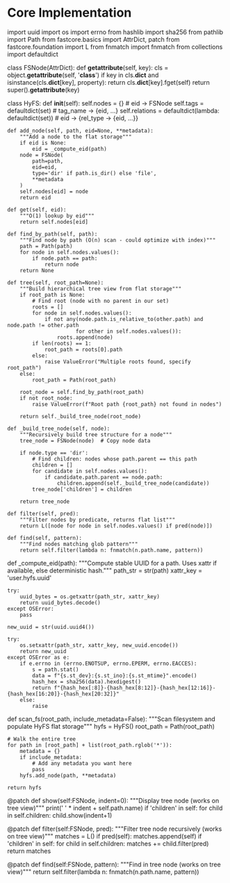 # Core Implementation
import uuid
import os
import errno
from hashlib import sha256
from pathlib import Path
from fastcore.basics import AttrDict, patch
from fastcore.foundation import L
from fnmatch import fnmatch
from collections import defaultdict

class FSNode(AttrDict):
    def __getattribute__(self, key):
        cls = object.__getattribute__(self, '__class__')
        if key in cls.__dict__ and isinstance(cls.__dict__[key], property):
            return cls.__dict__[key].fget(self)
        return super().__getattribute__(key)

class HyFS:
    def __init__(self):
        self.nodes = {}  # eid -> FSNode
        self.tags = defaultdict(set)  # tag_name -> {eid, ...}
        self.relations = defaultdict(lambda: defaultdict(set))  # eid -> {rel_type -> {eid, ...}}
    
    def add_node(self, path, eid=None, **metadata):
        """Add a node to the flat storage"""
        if eid is None:
            eid = _compute_eid(path)
        node = FSNode(
            path=path,
            eid=eid,
            type='dir' if path.is_dir() else 'file',
            **metadata
        )
        self.nodes[eid] = node
        return eid
    
    def get(self, eid):
        """O(1) lookup by eid"""
        return self.nodes[eid]
    
    def find_by_path(self, path):
        """Find node by path (O(n) scan - could optimize with index)"""
        path = Path(path)
        for node in self.nodes.values():
            if node.path == path:
                return node
        return None
    
    def tree(self, root_path=None):
        """Build hierarchical tree view from flat storage"""
        if root_path is None:
            # Find root (node with no parent in our set)
            roots = []
            for node in self.nodes.values():
                if not any(node.path.is_relative_to(other.path) and node.path != other.path 
                          for other in self.nodes.values()):
                    roots.append(node)
            if len(roots) == 1:
                root_path = roots[0].path
            else:
                raise ValueError("Multiple roots found, specify root_path")
        else:
            root_path = Path(root_path)
        
        root_node = self.find_by_path(root_path)
        if not root_node:
            raise ValueError(f"Root path {root_path} not found in nodes")
        
        return self._build_tree_node(root_node)
    
    def _build_tree_node(self, node):
        """Recursively build tree structure for a node"""
        tree_node = FSNode(node)  # Copy node data
        
        if node.type == 'dir':
            # Find children: nodes whose path.parent == this path
            children = []
            for candidate in self.nodes.values():
                if candidate.path.parent == node.path:
                    children.append(self._build_tree_node(candidate))
            tree_node['children'] = children
        
        return tree_node
    
    def filter(self, pred):
        """Filter nodes by predicate, returns flat list"""
        return L([node for node in self.nodes.values() if pred(node)])
    
    def find(self, pattern):
        """Find nodes matching glob pattern"""
        return self.filter(lambda n: fnmatch(n.path.name, pattern))

def _compute_eid(path):
    """Compute stable UUID for a path. Uses xattr if available, else deterministic hash."""
    path_str = str(path)
    xattr_key = 'user.hyfs.uuid'
    
    try:
        uuid_bytes = os.getxattr(path_str, xattr_key)
        return uuid_bytes.decode()
    except OSError:
        pass
    
    new_uuid = str(uuid.uuid4())
    
    try:
        os.setxattr(path_str, xattr_key, new_uuid.encode())
        return new_uuid
    except OSError as e:
        if e.errno in (errno.ENOTSUP, errno.EPERM, errno.EACCES):
            s = path.stat()
            data = f"{s.st_dev}:{s.st_ino}:{s.st_mtime}".encode()
            hash_hex = sha256(data).hexdigest()
            return f"{hash_hex[:8]}-{hash_hex[8:12]}-{hash_hex[12:16]}-{hash_hex[16:20]}-{hash_hex[20:32]}"
        else:
            raise

def scan_fs(root_path, include_metadata=False):
    """Scan filesystem and populate HyFS flat storage"""
    hyfs = HyFS()
    root_path = Path(root_path)
    
    # Walk the entire tree
    for path in [root_path] + list(root_path.rglob('*')):
        metadata = {}
        if include_metadata:
            # Add any metadata you want here
            pass
        hyfs.add_node(path, **metadata)
    
    return hyfs

@patch
def show(self:FSNode, indent=0):
    """Display tree node (works on tree view)"""
    print('    ' * indent + self.path.name)
    if 'children' in self:
        for child in self.children:
            child.show(indent+1)

@patch
def filter(self:FSNode, pred):
    """Filter tree node recursively (works on tree view)"""
    matches = L()
    if pred(self): matches.append(self)
    if 'children' in self:
        for child in self.children:
            matches += child.filter(pred)
    return matches

@patch
def find(self:FSNode, pattern):
    """Find in tree node (works on tree view)"""
    return self.filter(lambda n: fnmatch(n.path.name, pattern))
